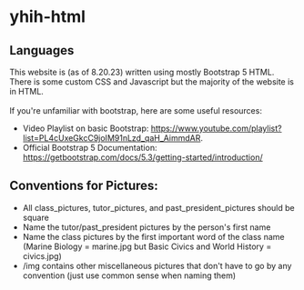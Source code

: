 # yhih-html
## Languages
This website is (as of 8.20.23) written using mostly Bootstrap 5 HTML. There is some custom CSS and Javascript but the majority of the website is in HTML. <br /><br />
If you're unfamiliar with bootstrap, here are some useful resources: 
* Video Playlist on basic Bootstrap: https://www.youtube.com/playlist?list=PL4cUxeGkcC9joIM91nLzd_qaH_AimmdAR.
* Official Bootstrap 5 Documentation: https://getbootstrap.com/docs/5.3/getting-started/introduction/
## Conventions for Pictures:
* All class_pictures, tutor_pictures, and past_president_pictures should be square
* Name the tutor/past_president pictures by the person's first name
* Name the class pictures by the first important word of the class name (Marine Biology = marine.jpg but Basic Civics and World History = civics.jpg)
* /img contains other miscellaneous pictures that don't have to go by any convention (just use common sense when naming them)
